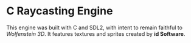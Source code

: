 # C Raycasting Engine

This engine was built with C and SDL2, with intent to remain faithful to *Wolfenstein 3D*. It features textures and sprites created by **id Software**.
